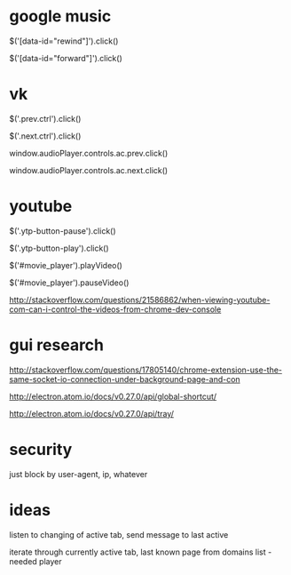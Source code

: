 # google music

$('[data-id="rewind"]').click()

$('[data-id="forward"]').click()

# vk

$('.prev.ctrl').click()

$('.next.ctrl').click()

window.audioPlayer.controls.ac.prev.click()

window.audioPlayer.controls.ac.next.click()

# youtube

$('.ytp-button-pause').click()

$('.ytp-button-play').click()

$('#movie_player').playVideo()

$('#movie_player').pauseVideo()

http://stackoverflow.com/questions/21586862/when-viewing-youtube-com-can-i-control-the-videos-from-chrome-dev-console

# gui research

http://stackoverflow.com/questions/17805140/chrome-extension-use-the-same-socket-io-connection-under-background-page-and-con

http://electron.atom.io/docs/v0.27.0/api/global-shortcut/

http://electron.atom.io/docs/v0.27.0/api/tray/

# security

just block by user-agent, ip, whatever

# ideas

listen to changing of active tab, send message to last active

iterate through currently active tab, last known page from domains list - needed player
